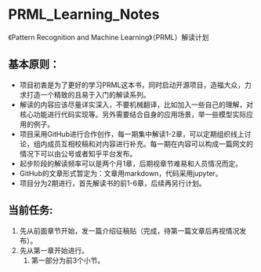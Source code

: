 # PRML_Learning_Notes
《Pattern Recognition and Machine Learning》（PRML）解读计划


## 基本原则：
- 项目初衷是为了更好的学习PRML这本书，同时启动开源项目，造福大众，力求打造一个精致的且易于入门的解读系列。
- 解读的内容应该尽量详实深入，不要机械翻译，比如加入一些自己的理解，对核心功能进行代码实现等。另外需要结合自身的应用场景，举一些模型实际应用的例子。
- 项目采用GitHub进行合作创作，每一期集中解读1-2章，可以定期组织线上讨论，组内成员互相校稿和对内容进行补充。每一期在内容可以构成一篇网文的情况下可以由公号或者知乎平台发布。
- 起步阶段的解读频率可以是两个月1章，后期视章节难易和人员情况而定。
- GitHub的文章形式暂定为：文章用markdown，代码采用jupyter。
- 项目分为2期进行，首先解读书的前1-6章，后续再另行计划。


## 当前任务:
1. 先从前面章节开始，发一篇介绍征稿贴（完成，待第一篇文章后再视情况发布）。
2. 先从第一章开始进行。
    1. 第一部分为前3个小节。
